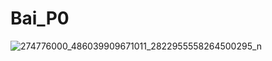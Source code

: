 # Bai_P0
![274776000_486039909671011_2822955558264500295_n](https://user-images.githubusercontent.com/101049996/157466802-c4458f00-a72c-4a27-b8ab-91b95235070d.png)
